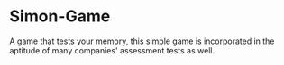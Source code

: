 # Simon-Game
A game that tests your memory, this simple game is incorporated in the aptitude of many companies' assessment tests as well.
